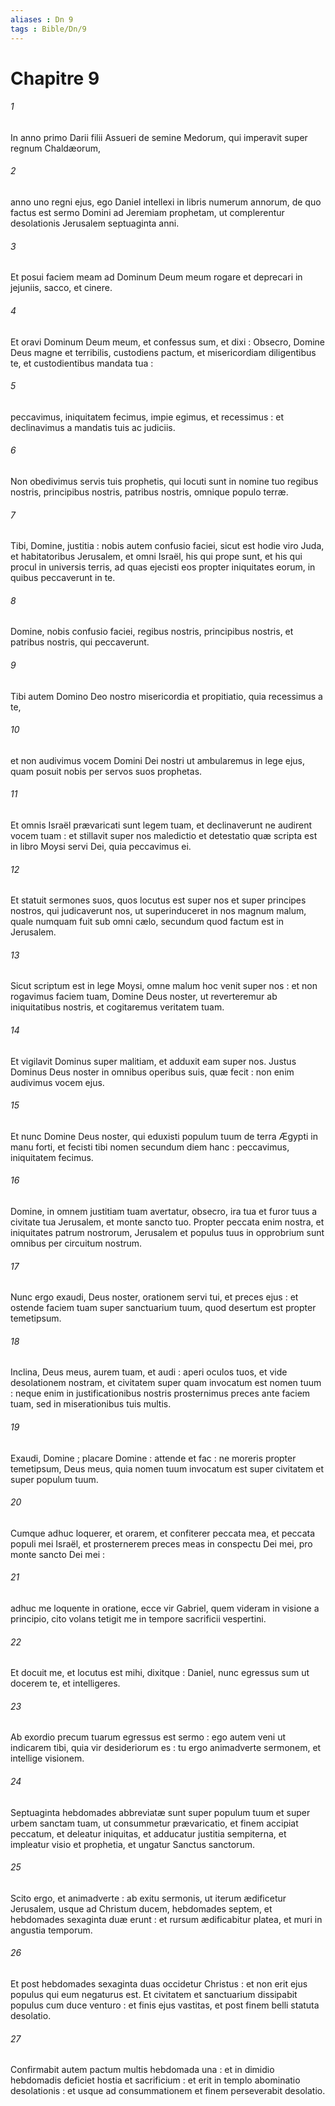 ```yaml
---
aliases : Dn 9
tags : Bible/Dn/9
---
```


# Chapitre 9

###### 1
In anno primo Darii filii Assueri de semine Medorum, qui imperavit super regnum Chaldæorum,
###### 2
anno uno regni ejus, ego Daniel intellexi in libris numerum annorum, de quo factus est sermo Domini ad Jeremiam prophetam, ut complerentur desolationis Jerusalem septuaginta anni.
###### 3
Et posui faciem meam ad Dominum Deum meum rogare et deprecari in jejuniis, sacco, et cinere.
###### 4
Et oravi Dominum Deum meum, et confessus sum, et dixi : Obsecro, Domine Deus magne et terribilis, custodiens pactum, et misericordiam diligentibus te, et custodientibus mandata tua :
###### 5
peccavimus, iniquitatem fecimus, impie egimus, et recessimus : et declinavimus a mandatis tuis ac judiciis.
###### 6
Non obedivimus servis tuis prophetis, qui locuti sunt in nomine tuo regibus nostris, principibus nostris, patribus nostris, omnique populo terræ.
###### 7
Tibi, Domine, justitia : nobis autem confusio faciei, sicut est hodie viro Juda, et habitatoribus Jerusalem, et omni Israël, his qui prope sunt, et his qui procul in universis terris, ad quas ejecisti eos propter iniquitates eorum, in quibus peccaverunt in te.
###### 8
Domine, nobis confusio faciei, regibus nostris, principibus nostris, et patribus nostris, qui peccaverunt.
###### 9
Tibi autem Domino Deo nostro misericordia et propitiatio, quia recessimus a te,
###### 10
et non audivimus vocem Domini Dei nostri ut ambularemus in lege ejus, quam posuit nobis per servos suos prophetas.
###### 11
Et omnis Israël prævaricati sunt legem tuam, et declinaverunt ne audirent vocem tuam : et stillavit super nos maledictio et detestatio quæ scripta est in libro Moysi servi Dei, quia peccavimus ei.
###### 12
Et statuit sermones suos, quos locutus est super nos et super principes nostros, qui judicaverunt nos, ut superinduceret in nos magnum malum, quale numquam fuit sub omni cælo, secundum quod factum est in Jerusalem.
###### 13
Sicut scriptum est in lege Moysi, omne malum hoc venit super nos : et non rogavimus faciem tuam, Domine Deus noster, ut reverteremur ab iniquitatibus nostris, et cogitaremus veritatem tuam.
###### 14
Et vigilavit Dominus super malitiam, et adduxit eam super nos. Justus Dominus Deus noster in omnibus operibus suis, quæ fecit : non enim audivimus vocem ejus.
###### 15
Et nunc Domine Deus noster, qui eduxisti populum tuum de terra Ægypti in manu forti, et fecisti tibi nomen secundum diem hanc : peccavimus, iniquitatem fecimus.
###### 16
Domine, in omnem justitiam tuam avertatur, obsecro, ira tua et furor tuus a civitate tua Jerusalem, et monte sancto tuo. Propter peccata enim nostra, et iniquitates patrum nostrorum, Jerusalem et populus tuus in opprobrium sunt omnibus per circuitum nostrum.
###### 17
Nunc ergo exaudi, Deus noster, orationem servi tui, et preces ejus : et ostende faciem tuam super sanctuarium tuum, quod desertum est propter temetipsum.
###### 18
Inclina, Deus meus, aurem tuam, et audi : aperi oculos tuos, et vide desolationem nostram, et civitatem super quam invocatum est nomen tuum : neque enim in justificationibus nostris prosternimus preces ante faciem tuam, sed in miserationibus tuis multis.
###### 19
Exaudi, Domine ; placare Domine : attende et fac : ne moreris propter temetipsum, Deus meus, quia nomen tuum invocatum est super civitatem et super populum tuum.
###### 20
Cumque adhuc loquerer, et orarem, et confiterer peccata mea, et peccata populi mei Israël, et prosternerem preces meas in conspectu Dei mei, pro monte sancto Dei mei :
###### 21
adhuc me loquente in oratione, ecce vir Gabriel, quem videram in visione a principio, cito volans tetigit me in tempore sacrificii vespertini.
###### 22
Et docuit me, et locutus est mihi, dixitque : Daniel, nunc egressus sum ut docerem te, et intelligeres.
###### 23
Ab exordio precum tuarum egressus est sermo : ego autem veni ut indicarem tibi, quia vir desideriorum es : tu ergo animadverte sermonem, et intellige visionem.
###### 24
Septuaginta hebdomades abbreviatæ sunt super populum tuum et super urbem sanctam tuam, ut consummetur prævaricatio, et finem accipiat peccatum, et deleatur iniquitas, et adducatur justitia sempiterna, et impleatur visio et prophetia, et ungatur Sanctus sanctorum.
###### 25
Scito ergo, et animadverte : ab exitu sermonis, ut iterum ædificetur Jerusalem, usque ad Christum ducem, hebdomades septem, et hebdomades sexaginta duæ erunt : et rursum ædificabitur platea, et muri in angustia temporum.
###### 26
Et post hebdomades sexaginta duas occidetur Christus : et non erit ejus populus qui eum negaturus est. Et civitatem et sanctuarium dissipabit populus cum duce venturo : et finis ejus vastitas, et post finem belli statuta desolatio.
###### 27
Confirmabit autem pactum multis hebdomada una : et in dimidio hebdomadis deficiet hostia et sacrificium : et erit in templo abominatio desolationis : et usque ad consummationem et finem perseverabit desolatio.
